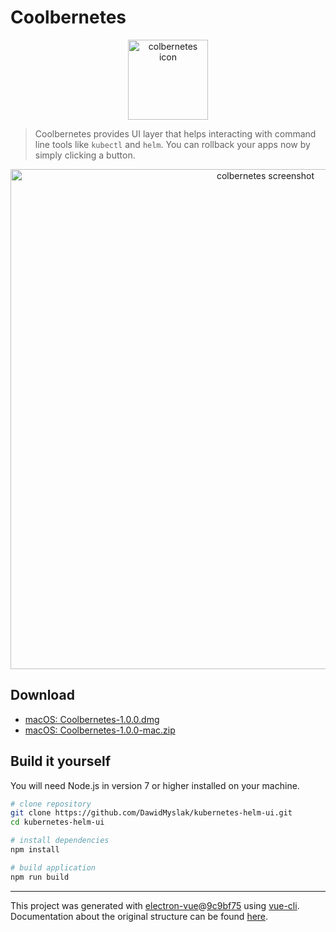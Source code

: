 # Coolbernetes

<div align="center">
<img
width="128" src="http://dawid.myslak.me/coolbernetes/icon.png" alt="colbernetes icon">
</div>

> Coolbernetes provides UI layer that helps interacting with command line tools like `kubectl` and `helm`.
You can rollback your apps now by simply clicking a button.

<div align="center">
<img
width="800" 
src="http://dawid.myslak.me/coolbernetes/screenshot.png" alt="colbernetes screenshot">
</div>

## Download

* [macOS: Coolbernetes-1.0.0.dmg](http://dawid.myslak.me/coolbernetes/Coolbernetes-1.0.0.dmg)
* [macOS: Coolbernetes-1.0.0-mac.zip](http://dawid.myslak.me/coolbernetes/Coolbernetes-1.0.0-mac.zip)

## Build it yourself

You will need Node.js in version 7 or higher installed on your machine.

``` bash
# clone repository
git clone https://github.com/DawidMyslak/kubernetes-helm-ui.git
cd kubernetes-helm-ui

# install dependencies
npm install

# build application
npm run build
```

---

This project was generated with [electron-vue](https://github.com/SimulatedGREG/electron-vue)@[9c9bf75](https://github.com/SimulatedGREG/electron-vue/tree/9c9bf75630add075bfa58f52e391e82fb1b9f44a) using [vue-cli](https://github.com/vuejs/vue-cli). Documentation about the original structure can be found [here](https://simulatedgreg.gitbooks.io/electron-vue/content/index.html).
